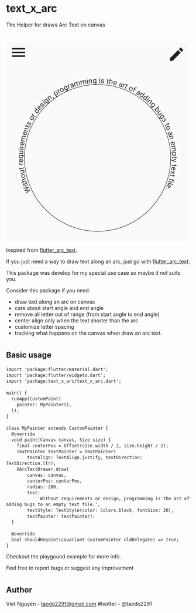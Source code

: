 # text_x_arc

The Helper for draws Arc Text on canvas

#

![](x_arc_text.jpg)

Inspired from [flutter_arc_text](https://developers.mews.com/flutter-how-to-draw-text-along-arc/).


If you just need a way to draw text along an arc, just go with [flutter_arc_text](https://pub.dev/packages/flutter_arc_text).


This package was develop for my special use case so maybe it not suits you.

Consider this package if you need:

- draw text along an arc on canvas
- care about start angle and end angle
- remove all letter out of range (from start angle to end angle)
- center align only when the text shorter than the arc
- customize letter spacing
- tracking what happens on the canvas when draw an arc text.
#

## Basic usage
```
import 'package:flutter/material.dart';
import 'package:flutter/widgets.dart';
import 'package:text_x_arc/text_x_arc.dart';

main() {
  runApp(CustomPaint(
    painter: MyPainter(),
  ));
}

class MyPainter extends CustomPainter {
  @override
  void paint(Canvas canvas, Size size) {
    final centerPos = Offset(size.width / 2, size.height / 2);
    TextPainter textPainter = TextPainter(
        textAlign: TextAlign.justify, textDirection: TextDirection.ltr);
    XArcTextDrawer.draw(
        canvas: canvas,
        centerPos: centerPos,
        radius: 200,
        text:
            'Without requirements or design, programming is the art of adding bugs to an empty text file.',
        textStyle: TextStyle(color: Colors.black, fontSize: 20),
        textPainter: textPainter);
  }

  @override
  bool shouldRepaint(covariant CustomPainter oldDelegate) => true;
}

```

Checkout the playgound example for more info.

Feel free to report bugs or suggest any improvement
#

## Author
Viet Nguyen - taodo2291@gmail.com
#twitter - @taodo2291
